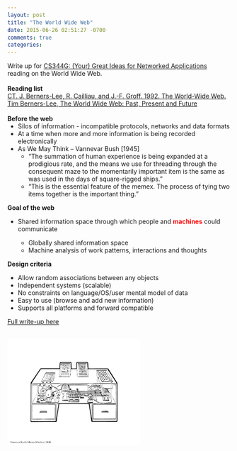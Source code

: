 ```yaml
---
layout: post
title: "The World Wide Web"
date: 2015-06-26 02:51:27 -0700
comments: true
categories: 
---
```


<div style="overflow:auto">
  Write up for <a href="http://cs344g.stanford.edu">CS344G: (Your) Great Ideas for Networked Applications</a> reading on the World Wide Web. 
  <br />
  <br />
  <b>Reading list</b>
  <br />
  <a href="http://web.stanford.edu/class/cs344g/www-1992.pdf">CT. J. Berners-Lee, R. Cailliau, and J.-F. Groff. 1992. The World-Wide Web.</a>
  <br />
  <a href="http://www.w3.org/People/Berners-Lee/1996/ppf.html">Tim Berners-Lee, The World Wide Web: Past, Present and Future</a>
  <br />
  <br />
  <b>Before the web</b>
  <ul style="margin-top: 0px;">
    <li>Silos of information - incompatible protocols, networks and data formats</li>
    <li>At a time when more and more information is being recorded electronically</li>
    <li>As We May Think – Vannevar Bush [1945]</li>
    <ul style="margin-top: 0px;">
      <li>“The summation of human experience is being expanded at a prodigious rate, and the means we use for threading through the consequent maze to the momentarily important item is the same as was used in the days of square-rigged ships.”</li>
      <li>“This is the essential feature of the memex. The process of tying two items together is the important thing.”</li>
    </ul> 
  </ul> 
  
  <b>Goal of the web</b>
  <ul style="margin-top: 0px;">
    <li>Shared information space through which people and <span style="font-weight: bold; color:red;">machines</span> could communicate</li>
    <ul>
      <li>Globally shared information space</li>
      <li>Machine analysis of work patterns, interactions and thoughts</li>
    </ul>
  </ul> 

  <b>Design criteria</b>
  <ul style="margin-top: 0px;">
    <li>Allow random associations between any objects</li>
    <li>Independent systems (scalable)</li>
    <li>No constraints on language/OS/user mental model of data</li>
    <li>Easy to use (browse and add new information)</li>
    <li>Supports all platforms and forward compatible</li>
  </ul> 

  <a href="/resources/The_World_Wide_Web.pdf">Full write-up here</a>

  <br />
  <img class="float-left" src="/images/posts/memex.jpg" style="width: 300px; height: auto;">
</div>